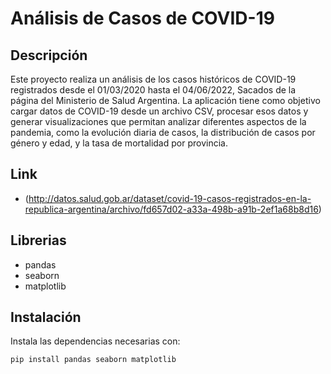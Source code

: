 # Análisis de Casos de COVID-19

## Descripción
Este proyecto realiza un análisis de los casos históricos de COVID-19 registrados desde el 01/03/2020 hasta el 04/06/2022, Sacados de la página del Ministerio de Salud Argentina.
La aplicación tiene como objetivo cargar datos de COVID-19 desde un archivo CSV, procesar esos datos y generar visualizaciones que permitan analizar diferentes aspectos de la pandemia, como la evolución diaria de casos, la distribución de casos por género y edad, y la tasa de mortalidad por provincia.

## Link
- (http://datos.salud.gob.ar/dataset/covid-19-casos-registrados-en-la-republica-argentina/archivo/fd657d02-a33a-498b-a91b-2ef1a68b8d16)

## Librerias
- pandas
- seaborn
- matplotlib

## Instalación
Instala las dependencias necesarias con:
```bash
pip install pandas seaborn matplotlib
